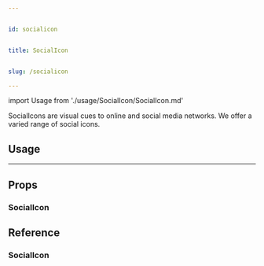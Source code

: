 ```yaml
---


id: socialicon


title: SocialIcon


slug: /socialicon

---
```




import Usage from './usage/SocialIcon/SocialIcon.md'



SocialIcons are visual cues to online and social media networks. We offer a varied range of social icons.



## Usage


<Usage />

---


## Props

### SocialIcon




## Reference

### SocialIcon

